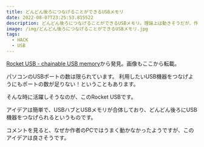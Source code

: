 ```yaml
---
title: どんどん後ろにつなげることができるUSBメモリ
date: 2022-08-07T23:25:53.815522
description: どんどん後ろにつなげることができるUSBメモリ。理論上は動きそうだが、作者のPCではうまく認識できなかったとのこと。
image: /img/どんどん後ろにつなげることができるUSBメモリ.jpg
tags:
  - HACK
  - USB
---
```

[Rocket USB - chainable USB memory](https://hackaday.io/project/186379-rocket-usb-chainable-usb-memory)から発見。画像もここから転載。

パソコンのUSBポートの数は限られています。
利用したいUSB機器をつなげようにもポートの数が足りない！ということもあります。

そんな時に活躍しそうなのが、このRocket USBです。

アイデアは簡単で、USBハブとUSBメモリが合体しており、どんどん後ろにUSB機器をつなげられるというものです。

コメントを見ると、なぜか作者のPCではうまく動かなかったようですが、このアイデアは良さそうです。


